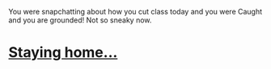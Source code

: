 You were snapchatting about how you cut class today and you 
were Caught and you are grounded! Not so sneaky now.

# [Staying home...](endday.md)